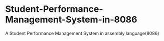 # Student-Performance-Management-System-in-8086
A Student Performance Management System in assembly language(8086)
